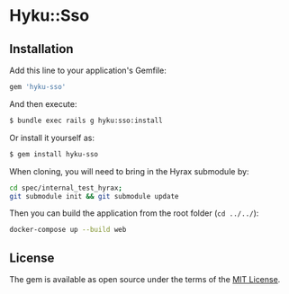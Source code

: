 # Hyku::Sso

## Installation
Add this line to your application's Gemfile:

```ruby
gem 'hyku-sso'
```

And then execute:
```bash
$ bundle exec rails g hyku:sso:install
```

Or install it yourself as:
```bash
$ gem install hyku-sso
```

When cloning, you will need to bring in the Hyrax submodule by:

```bash
cd spec/internal_test_hyrax;
git submodule init && git submodule update
```

Then you can build the application from the root folder (`cd ../../`):

```bash
docker-compose up --build web
```

## License
The gem is available as open source under the terms of the [MIT License](https://opensource.org/licenses/MIT).
